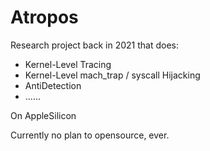 # Atropos
Research project back in 2021 that does:
- Kernel-Level Tracing
- Kernel-Level mach_trap / syscall Hijacking
- AntiDetection
- ......


On AppleSilicon


Currently no plan to opensource, ever.
